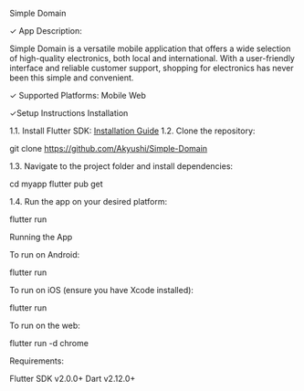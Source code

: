 Simple Domain

✓ App Description:

Simple Domain is a versatile mobile application that offers a wide selection of high-quality electronics, both local and international.  With a user-friendly interface and reliable customer support, shopping for electronics has never been this simple and convenient.

✓ Supported Platforms:
Mobile
Web


✓Setup Instructions
Installation

1.1. Install Flutter SDK: [Installation Guide](https://flutter.dev/docs/get-started/install)
1.2. Clone the repository:
  
  git clone https://github.com/Akyushi/Simple-Domain
  
1.3. Navigate to the project folder and install dependencies:
  
  cd myapp
  flutter pub get
  
1.4. Run the app on your desired platform:
  
  flutter run
  

Running the App

To run on Android:

   
   flutter run
   
To run on iOS (ensure you have Xcode installed):

   
   flutter run
   
To run on the web:

   
   flutter run -d chrome
   

Requirements:

Flutter SDK v2.0.0+
Dart v2.12.0+
